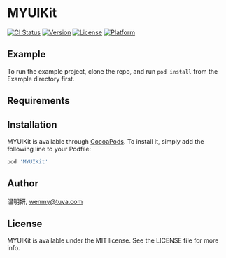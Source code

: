 # MYUIKit

[![CI Status](https://img.shields.io/travis/温明妍/MYUIKit.svg?style=flat)](https://travis-ci.org/温明妍/MYUIKit)
[![Version](https://img.shields.io/cocoapods/v/MYUIKit.svg?style=flat)](https://cocoapods.org/pods/MYUIKit)
[![License](https://img.shields.io/cocoapods/l/MYUIKit.svg?style=flat)](https://cocoapods.org/pods/MYUIKit)
[![Platform](https://img.shields.io/cocoapods/p/MYUIKit.svg?style=flat)](https://cocoapods.org/pods/MYUIKit)

## Example

To run the example project, clone the repo, and run `pod install` from the Example directory first.

## Requirements

## Installation

MYUIKit is available through [CocoaPods](https://cocoapods.org). To install
it, simply add the following line to your Podfile:

```ruby
pod 'MYUIKit'
```

## Author

温明妍, wenmy@tuya.com

## License

MYUIKit is available under the MIT license. See the LICENSE file for more info.
